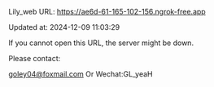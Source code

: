 Lily_web URL: https://ae6d-61-165-102-156.ngrok-free.app

Updated at: 2024-12-09 11:03:29

If you cannot open this URL, the server might be down.

Please contact: 

goley04@foxmail.com Or Wechat:GL_yeaH